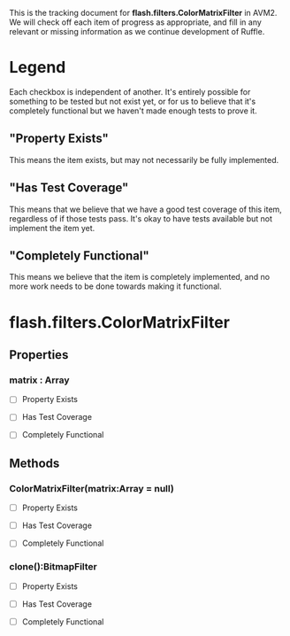 This is the tracking document for **flash.filters.ColorMatrixFilter** in AVM2. We will check off each item of progress as appropriate, and fill in any relevant or missing information as we continue development of Ruffle.
# Legend

Each checkbox is independent of another. It's entirely possible for something to be tested but not exist yet, or for us to believe that it's completely functional but we haven't made enough tests to prove it.
## "Property Exists"

This means the item exists, but may not necessarily be fully implemented.
## "Has Test Coverage"

This means that we believe that we have a good test coverage of this item, regardless of if those tests pass. It's okay to have tests available but not implement the item yet.
## "Completely Functional"

This means we believe that the item is completely implemented, and no more work needs to be done towards making it functional.
# flash.filters.ColorMatrixFilter
## Properties
### matrix : Array

* [ ] Property Exists

* [ ] Has Test Coverage

* [ ] Completely Functional


## Methods
### ColorMatrixFilter(matrix:Array = null)

* [ ] Property Exists

* [ ] Has Test Coverage

* [ ] Completely Functional


### clone():BitmapFilter

* [ ] Property Exists

* [ ] Has Test Coverage

* [ ] Completely Functional